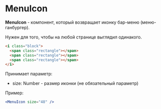 # MenuIcon

**MenuIcon** - компонент, который возвращает иконку бар-меню (меню-ганбургер).

Нужен для того, чтобы на любой странице выглядил одинакого.

```html
<i class="block">
  <span class="rectangle"></span>
  <span class="rectangle"></span>
  <span class="rectangle"></span>
</i>
```

Принимает параметр:

- size: Number - размер иконки (не обязательный параметр)

Пример:

```jsx
<MenuIcon size="48" />
```
